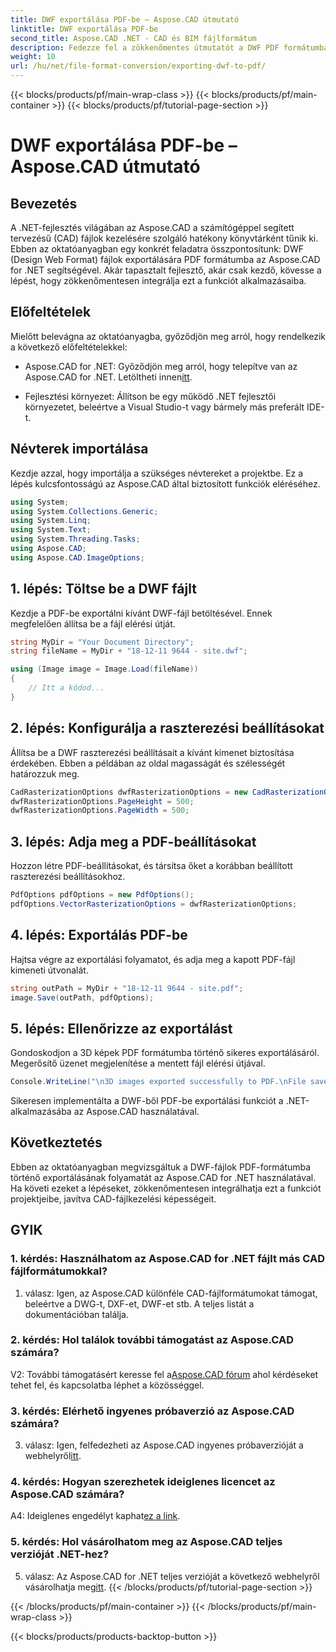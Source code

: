 ```yaml
---
title: DWF exportálása PDF-be – Aspose.CAD útmutató
linktitle: DWF exportálása PDF-be
second_title: Aspose.CAD .NET - CAD és BIM fájlformátum
description: Fedezze fel a zökkenőmentes útmutatót a DWF PDF formátumba történő exportálásához az Aspose.CAD for .NET használatával. Fokozatmentesen fokozza CAD-fájlkezelési képességeit.
weight: 10
url: /hu/net/file-format-conversion/exporting-dwf-to-pdf/
---
```


{{< blocks/products/pf/main-wrap-class >}}
{{< blocks/products/pf/main-container >}}
{{< blocks/products/pf/tutorial-page-section >}}

# DWF exportálása PDF-be – Aspose.CAD útmutató

## Bevezetés

A .NET-fejlesztés világában az Aspose.CAD a számítógéppel segített tervezésű (CAD) fájlok kezelésére szolgáló hatékony könyvtárként tűnik ki. Ebben az oktatóanyagban egy konkrét feladatra összpontosítunk: DWF (Design Web Format) fájlok exportálására PDF formátumba az Aspose.CAD for .NET segítségével. Akár tapasztalt fejlesztő, akár csak kezdő, kövesse a lépést, hogy zökkenőmentesen integrálja ezt a funkciót alkalmazásaiba.

## Előfeltételek

Mielőtt belevágna az oktatóanyagba, győződjön meg arról, hogy rendelkezik a következő előfeltételekkel:

-  Aspose.CAD for .NET: Győződjön meg arról, hogy telepítve van az Aspose.CAD for .NET. Letöltheti innen[itt](https://releases.aspose.com/cad/net/).

- Fejlesztési környezet: Állítson be egy működő .NET fejlesztői környezetet, beleértve a Visual Studio-t vagy bármely más preferált IDE-t.

## Névterek importálása

Kezdje azzal, hogy importálja a szükséges névtereket a projektbe. Ez a lépés kulcsfontosságú az Aspose.CAD által biztosított funkciók eléréséhez.

```csharp
using System;
using System.Collections.Generic;
using System.Linq;
using System.Text;
using System.Threading.Tasks;
using Aspose.CAD;
using Aspose.CAD.ImageOptions;
```

## 1. lépés: Töltse be a DWF fájlt

Kezdje a PDF-be exportálni kívánt DWF-fájl betöltésével. Ennek megfelelően állítsa be a fájl elérési útját.

```csharp
string MyDir = "Your Document Directory";
string fileName = MyDir + "18-12-11 9644 - site.dwf";

using (Image image = Image.Load(fileName))
{
    // Itt a kódod...
}
```

## 2. lépés: Konfigurálja a raszterezési beállításokat

Állítsa be a DWF raszterezési beállításait a kívánt kimenet biztosítása érdekében. Ebben a példában az oldal magasságát és szélességét határozzuk meg.

```csharp
CadRasterizationOptions dwfRasterizationOptions = new CadRasterizationOptions();
dwfRasterizationOptions.PageHeight = 500;
dwfRasterizationOptions.PageWidth = 500;
```

## 3. lépés: Adja meg a PDF-beállításokat

Hozzon létre PDF-beállításokat, és társítsa őket a korábban beállított raszterezési beállításokhoz.

```csharp
PdfOptions pdfOptions = new PdfOptions();
pdfOptions.VectorRasterizationOptions = dwfRasterizationOptions;
```

## 4. lépés: Exportálás PDF-be

Hajtsa végre az exportálási folyamatot, és adja meg a kapott PDF-fájl kimeneti útvonalát.

```csharp
string outPath = MyDir + "18-12-11 9644 - site.pdf";
image.Save(outPath, pdfOptions);
```

## 5. lépés: Ellenőrizze az exportálást

Gondoskodjon a 3D képek PDF formátumba történő sikeres exportálásáról. Megerősítő üzenet megjelenítése a mentett fájl elérési útjával.

```csharp
Console.WriteLine("\n3D images exported successfully to PDF.\nFile saved at " + MyDir);
```

Sikeresen implementálta a DWF-ből PDF-be exportálási funkciót a .NET-alkalmazásába az Aspose.CAD használatával.

## Következtetés

Ebben az oktatóanyagban megvizsgáltuk a DWF-fájlok PDF-formátumba történő exportálásának folyamatát az Aspose.CAD for .NET használatával. Ha követi ezeket a lépéseket, zökkenőmentesen integrálhatja ezt a funkciót projektjeibe, javítva CAD-fájlkezelési képességeit.

## GYIK

### 1. kérdés: Használhatom az Aspose.CAD for .NET fájlt más CAD fájlformátumokkal?

1. válasz: Igen, az Aspose.CAD különféle CAD-fájlformátumokat támogat, beleértve a DWG-t, DXF-et, DWF-et stb. A teljes listát a dokumentációban találja.

### 2. kérdés: Hol találok további támogatást az Aspose.CAD számára?

 V2: További támogatásért keresse fel a[Aspose.CAD fórum](https://forum.aspose.com/c/cad/19) ahol kérdéseket tehet fel, és kapcsolatba léphet a közösséggel.

### 3. kérdés: Elérhető ingyenes próbaverzió az Aspose.CAD számára?

 3. válasz: Igen, felfedezheti az Aspose.CAD ingyenes próbaverzióját a webhelyről[itt](https://releases.aspose.com/).

### 4. kérdés: Hogyan szerezhetek ideiglenes licencet az Aspose.CAD számára?

 A4: Ideiglenes engedélyt kaphat[ez a link](https://purchase.aspose.com/temporary-license/).

### 5. kérdés: Hol vásárolhatom meg az Aspose.CAD teljes verzióját .NET-hez?

 5. válasz: Az Aspose.CAD for .NET teljes verzióját a következő webhelyről vásárolhatja meg[itt](https://purchase.aspose.com/buy).
{{< /blocks/products/pf/tutorial-page-section >}}

{{< /blocks/products/pf/main-container >}}
{{< /blocks/products/pf/main-wrap-class >}}

{{< blocks/products/products-backtop-button >}}

